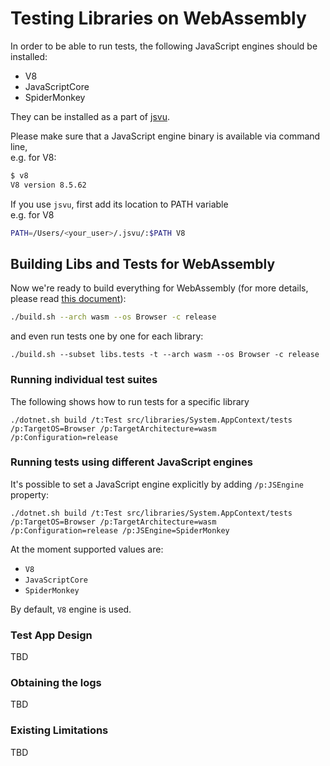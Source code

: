 # Testing Libraries on WebAssembly

In order to be able to run tests, the following JavaScript engines should be installed:
- V8
- JavaScriptCore
- SpiderMonkey

They can be installed as a part of [jsvu](https://github.com/GoogleChromeLabs/jsvu).

Please make sure that a JavaScript engine binary is available via command line,  
e.g. for V8:
```bash
$ v8
V8 version 8.5.62
```

If you use `jsvu`, first add its location to PATH variable  
e.g. for V8

```bash
PATH=/Users/<your_user>/.jsvu/:$PATH V8
```

## Building Libs and Tests for WebAssembly

Now we're ready to build everything for WebAssembly (for more details, please read [this document](../../building/libraries/webassembly-instructions.md#building-everything)):
```bash
./build.sh --arch wasm --os Browser -c release
```
and even run tests one by one for each library:
```
./build.sh --subset libs.tests -t --arch wasm --os Browser -c release
```

### Running individual test suites
The following shows how to run tests for a specific library
```
./dotnet.sh build /t:Test src/libraries/System.AppContext/tests /p:TargetOS=Browser /p:TargetArchitecture=wasm /p:Configuration=release
```

### Running tests using different JavaScript engines
It's possible to set a JavaScript engine explicitly by adding `/p:JSEngine` property: 

```
./dotnet.sh build /t:Test src/libraries/System.AppContext/tests /p:TargetOS=Browser /p:TargetArchitecture=wasm /p:Configuration=release /p:JSEngine=SpiderMonkey
```

At the moment supported values are:
- `V8`
- `JavaScriptCore`
- `SpiderMonkey`

By default, `V8` engine is used.

### Test App Design
TBD

### Obtaining the logs
TBD

### Existing Limitations
TBD
